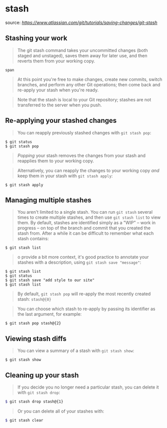 # stash

source: *https://www.atlassian.com/git/tutorials/saving-changes/git-stash*

## Stashing your work

> The git stash command takes your uncommitted changes (both staged and unstaged), saves them away for later use, and then reverts them from your working copy.

```
span
```

> At this point you're free to make changes, create new commits, switch branches, and perform any other Git operations; then come back and re-apply your stash when you're ready.

> Note that the stash is local to your Git repository; stashes are not transferred to the server when you push.

## Re-applying your stashed changes

> You can reapply previously stashed changes with `git stash pop`:

```
$ git status
$ git stash pop
```

> _Popping_ your stash removes the changes from your stash and reapplies them to your working copy.

> Alternatively, you can reapply the changes to your working copy _and_ keep them in your stash with `git stash apply`:

```
$ git stash apply
```

## Managing multiple stashes

> You aren't limited to a single stash. You can run `git stash` several times to create multiple stashes, and then use `git stash list` to view them. By default, stashes are identified simply as a "WIP" – work in progress – on top of the branch and commit that you created the stash from. After a while it can be difficult to remember what each stash contains:

```
$ git stash list
```

> o provide a bit more context, it's good practice to annotate your stashes with a description, using `git stash save "message"`:

```
$ git stash list
$ git status
$ git stash save "add style to our site"
$ git stash list
```

> By default, `git stash pop` will re-apply the most recently created stash: `stash@{0}`

> You can choose which stash to re-apply by passing its identifier as the last argument, for example:

```
$ git stash pop stash@{2}
```

## Viewing stash diffs

> You can view a summary of a stash with `git stash show`:

```undefined
$ git stash show
```

## Cleaning up your stash

> If you decide you no longer need a particular stash, you can delete it with `git stash drop`:

```scss
$ git stash drop stash@{1}
```

> Or you can delete all of your stashes with:

```scss
$ git stash clear
```
